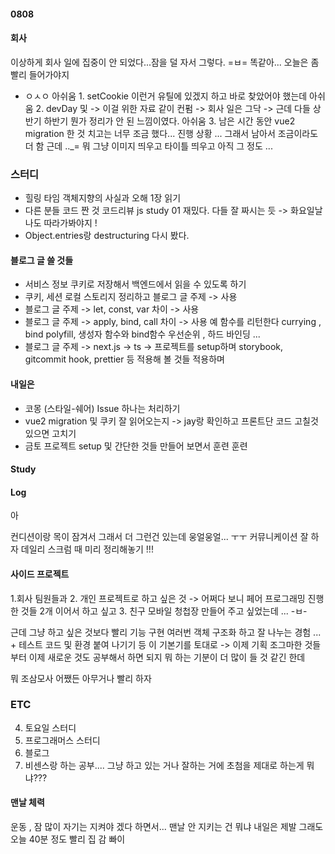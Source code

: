#### 0808

#### 회사 

이상하게 회사 일에 집중이 안 되었다...잠을 덜 자서 그렇다. =ㅂ= 
똑같아...
오늘은 좀 빨리 들어가야지 

- ㅇㅅㅇ 
아쉬움 1. setCookie 이런거 유틸에 있겠지 하고 바로 찾았어야 했는데 
아쉬움 2. devDay 및 -> 이걸 위한 자료 같이 컨펌 -> 회사 일은 그닥 -> 근데 다들 상반기 하반기 뭔가 정리가 안 된 느낌이였다. 
아쉬움 3. 남은 시간 동안 vue2 migration 한 것 치고는 너무 조금 했다... 진행 상황 ... 그래서 남아서 조금이라도 더 함 근데 .._= 뭐 
그냥 이미지 띄우고 타이틀 띄우고 아직 그 정도 ...



### 스터디 

- 힐링 타임 객체지향의 사실과 오해 1장 읽기 
- 다른 분들 코드 짠 것 코드리뷰 js study 01  재밌다. 다들 잘 짜시는 듯  -> 화요일날 나도 따라가봐야지 ! 
- Object.entries랑 destructuring 다시 봤다. 

#### 블로그 글 쓸 것들 

- 서비스 정보 쿠키로 저장해서 백엔드에서 읽을 수 있도록 하기 
- 쿠키, 세션 로컬 스토리지 정리하고 블로그 글 주제 -> 사용 
- 블로그 글 주제 -> let, const, var 차이 -> 사용
- 블로그 글 주제 -> apply, bind, call 차이 -> 사용 예  함수를 리턴한다 currying , bind polyfill, 생성자 함수와 bind함수 우선순위 , 하드 바인딩 ... 
- 블로그 글 주제 -> next.js -> ts -> 프로젝트를 setup하며 storybook, gitcommit hook, prettier 등 적용해 볼 것들 적용하며  


#### 내일은 

* 코몽 (스타일-쉐어) Issue 하나는 처리하기 
* vue2 migration 및 쿠키 잘 읽어오는지 -> jay랑 확인하고 프론트단 코드 고칠것 있으면 고치기 
* 금토 프로젝트 setup 및 간단한 것들 만들어 보면서 훈련 훈련 


#### Study 

#### Log 

아

컨디션이랑 목이 잠겨서 그래서 더 그런건 있는데 
웅얼웅얼... ㅜㅜ 커뮤니케이션 잘 하자 데일리 스크럼 때 미리 정리해놓기 !!!  


#### 사이드 프로젝트 

1.회사 팀원들과 
2. 개인 프로젝트로 하고 싶은 것 -> 어쩌다 보니 페어 프로그래밍 진행한 것들 2개 이어서 하고 싶고 
3. 친구 모바일 청첩장 만들어 주고 싶었는데 ... -ㅂ- 


근데 그냥 하고 싶은 것보다 빨리 기능 구현 여러번 객체 구조화 하고 잘 나누는 경험 ... + 테스트 코드 및 환경 붙여 나기기 등
이 기본기를 토대로 -> 이제 기획 조그마한 것들 부터 이제 새로운 것도 공부해서 하면 되지 뭐 하는 기분이 더 많이 들 것 같긴 한데 

뭐 조삼모사 어쨌든 아무거나 빨리 하자

### ETC
4. 토요일 스터디 
5. 프로그래머스 스터디 
6. 블로그 
7. 비센스랑 하는 공부.... 
그냥 하고 있는 거나 잘하는 거에 초첨을 제대로 하는게 뭐냐???

#### 맨날 체력 
운동 , 잠 많이 자기는 지켜야 겠다 하면서... 맨날 안 지키는 건 뭐냐
내일은 제발 그래도 오늘 40분 정도 빨리 집 감 빠이 